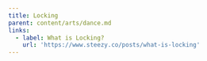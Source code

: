 ```yaml
---
title: Locking
parent: content/arts/dance.md
links:
  - label: What is Locking?
    url: 'https://www.steezy.co/posts/what-is-locking'
---
```


